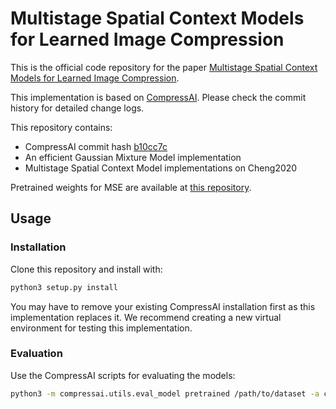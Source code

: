 # Multistage Spatial Context Models for Learned Image Compression

This is the official code repository for the paper 
[Multistage Spatial Context Models for Learned Image Compression](https://arxiv.org/abs/2302.09263).

This implementation is based on [CompressAI](https://github.com/InterDigitalInc/CompressAI/). 
Please check the commit history for detailed change logs. 

This repository contains:
- CompressAI commit hash [b10cc7c](https://github.com/InterDigitalInc/CompressAI/commit/b10cc7c1c51a0af26ea5deae474acfd5afdc1454) 
- An efficient Gaussian Mixture Model implementation
- Multistage Spatial Context Model implementations on Cheng2020

Pretrained weights for MSE are available at 
[this repository](https://github.com/lin-toto/lic-multistage-spatial-context-pretrained).

## Usage

### Installation
Clone this repository and install with:
```bash
python3 setup.py install
```

You may have to remove your existing CompressAI installation first as this implementation replaces it. 
We recommend creating a new virtual environment for testing this implementation.

### Evaluation
Use the CompressAI scripts for evaluating the models:
```bash
python3 -m compressai.utils.eval_model pretrained /path/to/dataset -a cheng2020-attn-gmm-multistage-{2x2,4x4} -m mse -q {1-6}
```

